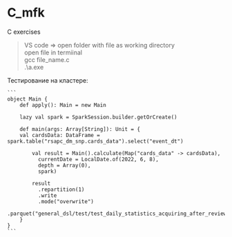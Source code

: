 # C_mfk
C exercises

> VS code => open folder with file as working directory <br />
> open file in termiinal <br />
> gcc file_name.c <br />
> .\a.exe <br />

Тестирование на кластере:

    ```
    object Main {
        def apply(): Main = new Main
        
        lazy val spark = SparkSession.builder.getOrCreate()
        
        def main(args: Array[String]): Unit = {
        val cardsData: DataFrame = spark.table("rsapc_dm_snp.cards_data").select("event_dt")
        
            val result = Main().calculate(Map("cards_data" -> cardsData),
              currentDate = LocalDate.of(2022, 6, 8),
              depth = Array(0),
              spark)
        
            result
              .repartition(1)
              .write
              .mode("overwrite")
              .parquet("general_dsl/test/test_daily_statistics_acquiring_after_review")
        }
    }
    ```
